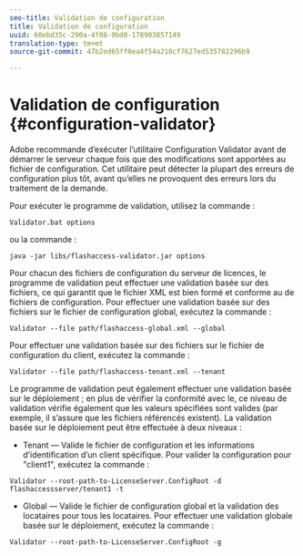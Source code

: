 ```yaml
---
seo-title: Validation de configuration
title: Validation de configuration
uuid: 60ebd35c-290a-4f08-9bd0-178903857149
translation-type: tm+mt
source-git-commit: 47b2ed65ff0ea4f54a210cf7627ed535782296b9

---
```



# Validation de configuration {#configuration-validator}

Adobe recommande d’exécuter l’utilitaire Configuration Validator avant de démarrer le serveur chaque fois que des modifications sont apportées au fichier de configuration. Cet utilitaire peut détecter la plupart des erreurs de configuration plus tôt, avant qu’elles ne provoquent des erreurs lors du traitement de la demande.

Pour exécuter le programme de validation, utilisez la commande :

```
Validator.bat options  
```

ou la commande :

```
java -jar libs/flashaccess-validator.jar options 
```

Pour chacun des fichiers de configuration du serveur de licences, le programme de validation peut effectuer une validation basée sur des fichiers, ce qui garantit que le fichier XML est bien formé et conforme au de fichiers de configuration. Pour effectuer une validation basée sur des fichiers sur le fichier de configuration global, exécutez la commande :

```
Validator --file path/flashaccess-global.xml --global
```

Pour effectuer une validation basée sur des fichiers sur le fichier de configuration du client, exécutez la commande :

```
Validator --file path/flashaccess-tenant.xml --tenant
```

Le programme de validation peut également effectuer une validation basée sur le déploiement ; en plus de vérifier la conformité avec le, ce niveau de validation vérifie également que les valeurs spécifiées sont valides (par exemple, il s’assure que les fichiers référencés existent). La validation basée sur le déploiement peut être effectuée à deux niveaux :

* Tenant — Valide le fichier de configuration et les informations d’identification d’un client spécifique. Pour valider la configuration pour &quot;client1&quot;, exécutez la commande :

```
Validator --root-path-to-LicenseServer.ConfigRoot -d flashaccessserver/tenant1 -t 
```

* Global — Valide le fichier de configuration global et la validation des locataires pour tous les locataires. Pour effectuer une validation globale basée sur le déploiement, exécutez la commande :

```
Validator --root-path-to-LicenseServer.ConfigRoot -g 
```

